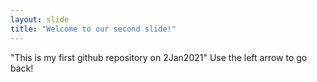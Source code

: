 ```yaml
---
layout: slide
title: "Welcome to our second slide!"
---
```

"This is my first github repository on 2Jan2021"
Use the left arrow to go back!
